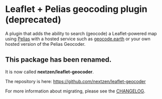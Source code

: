 
Leaflet + Pelias geocoding plugin (deprecated)
=====================================================

A plugin that adds the ability to search (geocode) a Leaflet-powered map using [Pelias](https://pelias.io) with a hosted service such as [geocode.earth](https://geocode.earth) or your own hosted version of the Pelias Geocoder.

## This package has been renamed.

It is now called **nextzen/leaflet-geocoder**.

The repository is here: https://github.com/nextzen/leaflet-geocoder

For more information about migrating, please see the [CHANGELOG](https://github.com/mapzen/leaflet-geocoder/blob/master/CHANGELOG.md#project-name-change).
